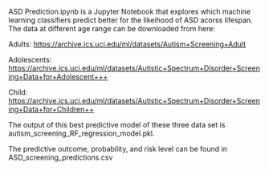 ASD Prediction.ipynb is a Jupyter Notebook that explores which machine learning classifiers predict better for the likeihood   of ASD acorss lifespan. The data at different age range can be downloaded from here: 

Adults:
https://archive.ics.uci.edu/ml/datasets/Autism+Screening+Adult

Adolescents:
https://archive.ics.uci.edu/ml/datasets/Autistic+Spectrum+Disorder+Screening+Data+for+Adolescent+++

Child:
https://archive.ics.uci.edu/ml/datasets/Autistic+Spectrum+Disorder+Screening+Data+for+Children++



The output of this best predictive model of these three data set is autism_screening_RF_regression_model.pkl.

The predictive outcome, probability, and risk level can be found in ASD_screening_predictions.csv
